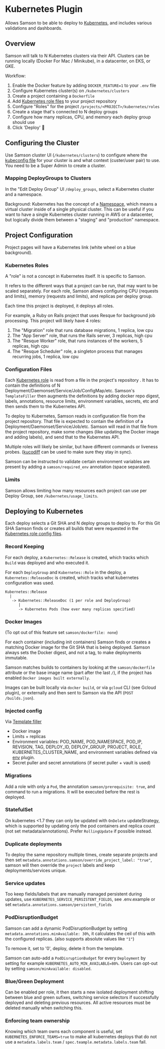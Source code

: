# Kubernetes Plugin

Allows Samson to be able to deploy to [Kubernetes](kubernetes.io), and includes various validations and dashboards.

## Overview

Samson will talk to N Kubernetes clusters via their API.
Clusters can be running locally (Docker For Mac / Minikube), in a datacenter, 
on EKS, or GKE.

Workflow:
1. Enable the Docker feature by adding `DOCKER_FEATURE=1` to your `.env` file
1. Configure Kubernetes cluster(s) on `/kubernetes/clusters`
1. Create a project containing a `Dockerfile`
1. Add [Kubernetes role files](#kubernetes-roles) to your project repository
1. Configure "Roles" for the project `/projects/<PROJECT>/kubernetes/roles`
1. Create a stage that's connected to N deploy groups
1. Configure how many replicas, CPU, and memory each deploy group should use 
1. Click 'Deploy' 🎉

## Configuring the Cluster

Use Samson cluster UI (`/kubernetes/clusters`) to configure where the [kubeconfig file](http://kubernetes.io/v1.0/docs/user-guide/kubeconfig-file.html) 
for your cluster is and what context (custer/user pair) to use. You need to be a Super Admin to create a cluster. 

### Mapping DeployGroups to Clusters

In the "Edit Deploy Group" UI `/deploy_groups`, select a Kubernetes cluster and a namespace.

Background:
Kubernetes has the concept of a [Namespace](http://kubernetes.io/v1.0/docs/user-guide/namespaces.html),
which means a virtual cluster inside of a single physical cluster. This can be
useful if you want to have a single Kubernetes cluster running in AWS or a
datacenter, but logically divide them between a "staging" and "production"
namespace.

## Project Configuration

Project pages will have a Kubernetes link (white wheel on a blue background). 

### Kubernetes Roles

A "role" is not a concept in Kubernetes itself. It is specific to Samson.

It refers to the different ways that a project can be run, that may want to
be scaled separately. For each role, Samson allows configuring CPU (requests and limits), 
memory (requests and limits), and replicas per deploy group.

Each time this project is deployed, it deploys all roles.

For example, a Ruby on Rails project that uses Resque for background
job processing. This project will likely have 4 roles:

1. The "Migration" role that runs database migrations, 1 replica, low cpu
1. The "App Server" role, that runs the Rails server, 3 replicas, high cpu
1. The "Resque Worker" role, that runs instances of the workers, 5 replicas, high cpu
1. The "Resque Scheduler" role, a singleton process that manages recurring jobs, 1 replica, low cpu

### Configuration Files

Each [Kubernetes role](#kubernetes-roles) is read from a file in the project's repository
. It has to contain the definitions of N Deployment/Daemonset/Service/Job/ConfigMap/etc. Samson's `TemplateFiller` 
then augments the definitions by adding docker repo digest, labels, annotations, resource limits, 
environment variables, secrets, etc and then sends them to the Kubernetes API.  

To deploy to Kubernetes, Samson reads in configuration file from the project
repository. That file is expected to contain the definition of a Deployment/Daemonset/Service/Job/etc.
Samson will read in that file from the project repository, make some
changes (like updating the Docker image and adding labels), and send that
to the Kubernetes API.

Multiple roles will likely be similar, but have different commands or liveness probes.
([kucodiff](https://github.com/grosser/kucodiff) can be used to make sure they stay in sync).

Samson can be instructed to validate certain environment variables are present by adding a `samson/required_env` 
annotation (space separated).

### Limits

Samson allows limiting how many resources each project can use per Deploy Group, see `/kubernetes/usage_limits`.

## Deploying to Kubernetes

Each deploy selects a Git SHA and N deploy groups to deploy to. For this Git SHA Samson finds or creates all builds that 
were requested in the [Kubernetes role config files](#configuration-files).

### Record Keeping

For each deploy, a `Kubernetes::Release` is created, which tracks which `Build` was deployed and
who executed it.

For each `DeployGroup` and `Kubernetes::Role` in the deploy, a `Kubernetes::ReleaseDoc` is created, which tracks what kubernetes
configuration was used.

```
Kubernetes::Release
  |
   -> Kubernetes::ReleaseDoc (1 per role and DeployGroup)
      |
      -> Kubernetes Pods (how ever many replicas specified)
```

### Docker Images

(To opt out of this feature set `samson/dockerfile: none`)

For each container (including init containers) Samson finds or creates a matching Docker image for the Git SHA that is being deployed. 
Samson always sets the Docker digest, and not a tag, to make deployments immutable.

Samson matches builds to containers by looking at the `samson/dockerfile` attribute or the 
base image name (part after the last `/`), if the project has enabled `Docker images built externally`.

Images can be built locally via `docker build`, or via `gcloud` CLI (see Gcloud plugin), or externally and then sent to Samson via the
API (`POST /builds.json`).

### Injected config

Via [Template filler](/plugins/kubernetes/app/models/kubernetes/template_filler.rb)

 - Docker image
 - Limits + replicas
 - Environment variables: POD_NAME, POD_NAMESPACE, POD_IP, REVISION, TAG, DEPLOY_ID, DEPLOY_GROUP, PROJECT, ROLE,
   KUBERNETES_CLUSTER_NAME, and environment variables defined via [env](/plugins/env) plugin.
 - Secret puller and secret annotations (if secret puller + vault is used)

### Migrations

Add a role with only a `Pod`, the annotation `samson/prerequisite: true`, and command to run a migrations.
It will be executed before the rest is deployed.

### StatefulSet

On kubernetes <1.7 they can only be updated with `OnDelete` updateStrategy,
which is supported by updating only the pod containers and replica count (not set metadata/annotations).
Prefer `RollingUpdate` if possible instead.

### Duplicate deployments

To deploy the same repository multiple times, create separate projects and then set `metadata.annotations.samson/override_project_label: "true"`,
samson will then override the `project` labels and keep deployments/services unique.  

### Service updates

Too keep fields/labels that are manually managed persistent during updates, use `KUBERNETES_SERVICE_PERSISTENT_FIELDS`, see .env.example
or set `metadata.annotations.samson/persistent_fields`

### PodDisruptionBudget

Samson can add a dynamic PodDisruptionBudget by setting `metadata.annotations.minAvailable: 30%`, it calculates the ceil of this with the configured replicas.
(also supports absolute values like `"1"`)

To remove it, set to '0', deploy, delete it from the template.

Samson can auto-add a `PodDisruptionBudget` for every `Deployment` by setting for example `KUBERNETES_AUTO_MIN_AVAILABLE=80%`.
Users can opt-out by setting `samson/minAvailable: disabled`.

### Blue/Green Deployment

Can be enabled per role, it then starts a new isolated deployment shifting between blue and green sufixes, 
switching service selectors if successfully deployed and deleting previous resources.
All active resources must be deleted manually when switching this.

### Enforcing team ownership

Knowing which team owns each component is useful, set `KUBERNETES_ENFORCE_TEAMS=true` 
to make all kubernetes deploys that do not use a `metadata.labels.team` / `spec.teample.metadata.labels.team` fail.
